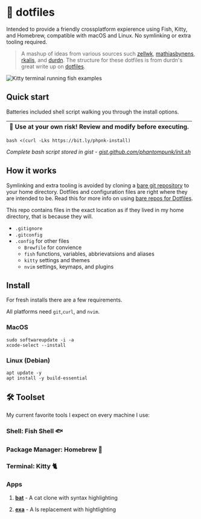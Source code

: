 # :wrench: dotfiles

Intended to provide a friendly crossplatform expierence using Fish, Kitty, and Homebrew, compatible with macOS and Linux. No symlinking or extra tooling required.



> A mashup of ideas from various sources such [zellwk](https://github.com/zellwk/dotfiles), [mathiasbynens](https://github.com/mathiasbynens/dotfiles), [rkalis](https://github.com/rkalis/dotfiles), and [durdn](https://bitbucket.org/durdn/cfg.git). The structure for these dotfiles is from durdn's great write up on [dotfiles](https://www.atlassian.com/git/tutorials/dotfiles).



![Kitty terminal running fish examples](https://i.imgur.com/krmLPeY.png)

## Quick start

Batteries included shell script walking you through the install options.

| 🚧 Use at your own risk! Review and modify before executing. |
| ----------------------------------------------------------- |

```shell
bash <(curl -Lks https://bit.ly/phpnk-install)
```

*Complete bash script stored in gist - [gist.github.com/phantompunk/init.sh](https://gist.github.com/phantompunk/d9a9df62e0330663cead308cbfb7803f)*

## How it works

Symlinking and extra tooling is avoided by cloning a [bare git repository](https://www.saintsjd.com/2011/01/what-is-a-bare-git-repository/) to your home directory. Dotfiles and configuration files are right where they are intended to be. Read this for more info on using [bare repos for Dotfiles](https://www.atlassian.com/git/tutorials/dotfiles).



This repo contains files in the exact location as if they lived in my home directory, that is because they will.

- `.gitignore`
- `.gitconfig`
- `.config` for other files
  - `Brewfile` for convience
  - `fish` functions, variables, abbrievatsions and aliases
  - `kitty` settings and themes
  - `nvim` settings, keymaps, and plugins



## Install

For fresh installs there are a few requirements.

All platforms need `git`,`curl`, and `nvim`.

### MacOS

```
sudo softwareupdate -i -a
xcode-select --install
```



### Linux (Debian)

```
apt update -y
apt install -y build-essential
```



## :hammer_and_wrench: Toolset

My current favorite tools I expect on every machine I use:

### Shell: Fish Shell :fish:

### Package Manager: Homebrew :beer:

### Terminal: Kitty :cat2:

### Apps

1. **[bat](https://github.com/sharkdp/bat)** - A cat clone with syntax highlighting

2. **[exa](https://github.com/ogham/exa)** - A ls replacement with hightlighting


